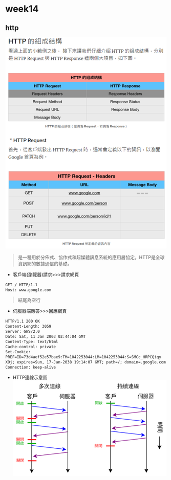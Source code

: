 # week14


## http
![](https://github.com/hung890202/sp109b/blob/main/note/picture/pw14.png)
>是一種用於分佈式、協作式和超媒體訊息系統的應用層協定。HTTP是全球資訊網的數據通信的基礎。

* 客戶端(瀏覽器)請求>>>請求網頁
```
GET / HTTP/1.1
Host: www.google.com
```
>結尾為空行

* 伺服器端應答>>>回應網頁
```
HTTP/1.1 200 OK
Content-Length: 3059
Server: GWS/2.0
Date: Sat, 11 Jan 2003 02:44:04 GMT
Content-Type: text/html
Cache-control: private
Set-Cookie: PREF=ID=73d4aef52e57bae9:TM=1042253044:LM=1042253044:S=SMCc_HRPCQiqy
X9j; expires=Sun, 17-Jan-2038 19:14:07 GMT; path=/; domain=.google.com
Connection: keep-alive
```
* HTTP連線示意圖
![](https://github.com/hung890202/sp109b/blob/main/note/picture/http.jpg)



